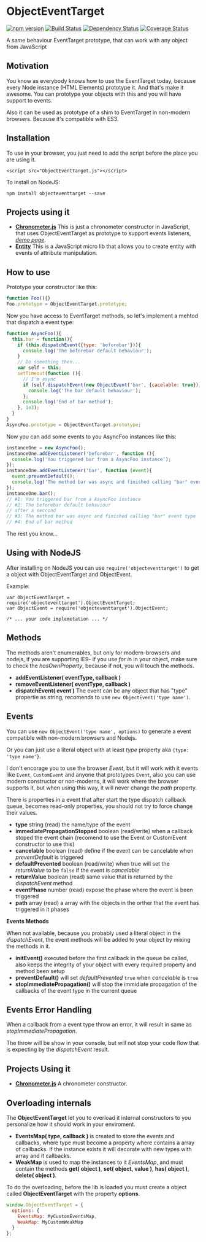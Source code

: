 ObjectEventTarget
=================

[![npm version](https://badge.fury.io/js/objecteventtarget.svg)](http://badge.fury.io/js/objecteventtarget)
[![Build Status](https://travis-ci.org/gartz/ObjectEventTarget.svg?branch=master)](https://travis-ci.org/gartz/ObjectEventTarget)
[![Dependency Status](https://gemnasium.com/gartz/ObjectEventTarget.svg)](https://gemnasium.com/gartz/ObjectEventTarget)
[![Coverage Status](https://img.shields.io/coveralls/gartz/ObjectEventTarget.svg)](https://coveralls.io/r/gartz/ObjectEventTarget?branch=master)

A same behaviour EventTarget prototype, that can work with any object from JavaScript

Motivation
----------

You know as everybody knows how to use the EventTarget today, because every Node instance (HTML Elements) prototype it. And that's make it awesome. You can prototype your objects with this and you will have support to events.

Also it can be used as prototype of a shim to EventTarget in non-modern browsers. Because it's compatible with ES3.

Installation
------------

To use in your browser, you just need to add the script before the place you are using it.
```
<script src="ObjectEventTarget.js"></script>
```

To install on NodeJS:
```
npm install objecteventtarget --save
```

Projects using it
-----------------

* [**Chronometer.js**](https://github.com/gartz/chronometer.js) This is just a chronometer constructor in JavaScript, that uses ObjectEventTarget as prototype to support events listeners, [*demo page*](http://gartz.github.io/chronometer.js/).
* [**Entity**](https://github.com/gartz/Entity) This is a JavaScript micro lib that allows you to create entity with events of attribute manipulation.

How to use
----------

Prototype your constructor like this:

```Javascript
function Foo(){}
Foo.prototype = ObjectEventTarget.prototype;
```

Now you have access to EventTarget methods, so let's implement a mehtod that dispatch a event type:

```Javascript
function AsyncFoo(){
  this.bar = function(){
    if (this.dispatchEvent({type: 'beforebar'})){
      console.log('The beforebar default behaviour');
    }
    // Do something then...
    var self = this;
    setTimeout(function (){
      // I'm async
      if (self.dispatchEvent(new ObjectEvent('bar', {cacelable: true})){
        console.log('The bar default behaviour');
      };
      console.log('End of bar method');
    }, 1e3);
  }
}
AsyncFoo.prototype = ObjectEventTarget.prototype;
```

Now you can add some events to you AsyncFoo instances like this:

```Javascript
instanceOne = new AsyncFoo();
instanceOne.addEventListener('beforebar', function (){
  console.log('You triggered bar from a AsyncFoo instance');
});
instanceOne.addEventListener('bar', function (event){
  event.preventDefault();
  console.log('The method bar was async and finished calling "bar" event type');
});
instanceOne.bar();
// #1: You triggered bar from a AsyncFoo instance
// #2: The beforebar default behaviour
// after a seccond
// #3: The method bar was async and finished calling "bar" event type
// #4: End of bar method
```

The rest you know...

Using with NodeJS
-----------------

After installing on NodeJS you can use `require('objecteventtarget')` to get a object with ObjectEventTarget and ObjectEvent.

Example:
```
var ObjectEventTarget = require('objecteventtarget').ObjectEventTarget;
var ObjectEvent = require('objecteventtarget').ObjectEvent;

/* ... your code implemetation ... */
```

Methods
-------

The methods aren't enumerables, but only for modern-browsers and nodejs, if you are supporting IE9- if you use *for in* in your object, make sure to check the *hasOwnProperty*, because if not, you will touch the methods.

* **addEventListener( eventType, callback )**
* **removeEventListener( eventType, callback )**
* **dispatchEvent( event )** The event can be any object that has "type" propertie as string, recomends to use `new ObjectEvent('type name')`.

Events
------

You can use `new ObjectEvent('type name', options)` to generate a event compatible with non-modern browsers and Nodejs.

Or you can just use a literal object with at least *type* property aka `{type: 'type name'}`.

I don't encorage you to use the browser *Event*, but it will work with it events like `Event`, `CustomEvent` and anyone that prototypes `Event`, also you can use modern constructor or non-moderns, it will work where the browser supports it, but when using this way, it will never change the *path* property.

There is properties in a event that after start the type dispatch callback queue, becomes read-only properties, you should not try to force change their values.

* **type** string (read) the name/type of the event
* **immediatePropagationStopped** boolean (read/write) when a callback stoped the event chain (recomend to use the Event or CustomEvent constructor to use this)
* **cancelable** boolean (read) define if the event can be cancelable when *preventDefault* is triggered
* **defaultPrevented** boolean (read/write) when true will set the *returnValue* to be `false` if the event is *cancelable*
* **returnValue** boolean (read) same value that is returned by the *dispatchEvent* method
* **eventPhase** number (read) expose the phase where the event is been triggered
* **path** array (read) a array with the objects in the orther that the event has triggered in it phases

**Events Methods**

When not available, because you probably used a literal object in the *dispatchEvent*, the event methods will be added to your object by mixing the methods in it.

* **initEvent()** executed before the first callback in the queue be called, also keeps the integrity of your object with every required property and method been setup
* **preventDefault()** will set *defaultPrevented* `true` when *cancelable* is `true`
* **stopImmediatePropagation()** will stop the immidiate propagation of the callbacks of the event type in the current queue

Events Error Handling
---------------------

When a callback from a event type throw an error, it will result in same as *stopImmediatePropagation*.

The throw will be show in your console, but will not stop your code flow that is expecting by the *dispatchEvent* result.

Projects Using it
-----------------

* [**Chronometer.js**](http://gartz.github.io/chronometer.js/) A chronometer constructor.

Overloading internals
---------------------

The **ObjectEventTarget** let you to overload it internal constructors to you personalize how it should work in your enviroment.

* **EventsMap( type, callback )** is created to store the events and callbacks, where type must become a property where contains a array of callbacks. If the instance exists it will decorate with new types with array and it callbacks.
* **WeakMap** is used to map the instances to it *EventsMap*, and must contain the methods **get( object )**, **set( object, value )**, **has( object )**, **delete( object )**.

To do the overloading, before the lib is loaded you must create a object called **ObjectEventTarget** with the property **options**.

```Javascript
window.ObjectEventTarget = {
  options: {
    EventsMap: MyCustomEventsMap,
    WeakMap: MyCustomWeakMap
  }
};
```
